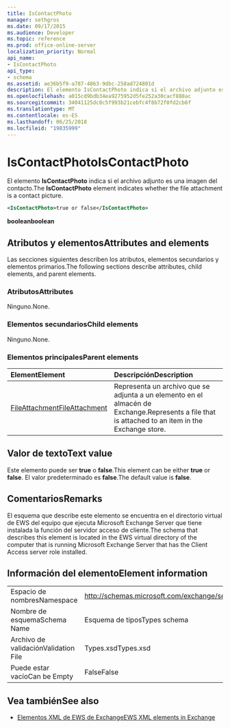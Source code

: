 ```yaml
---
title: IsContactPhoto
manager: sethgros
ms.date: 09/17/2015
ms.audience: Developer
ms.topic: reference
ms.prod: office-online-server
localization_priority: Normal
api_name:
- IsContactPhoto
api_type:
- schema
ms.assetid: ae36b5f9-a787-4863-9dbc-258ad724801d
description: El elemento IsContactPhoto indica si el archivo adjunto es una imagen del contacto.
ms.openlocfilehash: a015cd9bdb34ea9275952d5fe252a30cacf888ac
ms.sourcegitcommit: 34041125dc8c5f993b21cebfc4f8b72f0fd2cb6f
ms.translationtype: MT
ms.contentlocale: es-ES
ms.lasthandoff: 06/25/2018
ms.locfileid: "19835999"
---
```

# <a name="iscontactphoto"></a><span data-ttu-id="a9f2c-103">IsContactPhoto</span><span class="sxs-lookup"><span data-stu-id="a9f2c-103">IsContactPhoto</span></span>

<span data-ttu-id="a9f2c-104">El elemento **IsContactPhoto** indica si el archivo adjunto es una imagen del contacto.</span><span class="sxs-lookup"><span data-stu-id="a9f2c-104">The **IsContactPhoto** element indicates whether the file attachment is a contact picture.</span></span> 
  
```xml
<IsContactPhoto>true or false</IsContactPhoto>
```

 <span data-ttu-id="a9f2c-105">**boolean**</span><span class="sxs-lookup"><span data-stu-id="a9f2c-105">**boolean**</span></span>
## <a name="attributes-and-elements"></a><span data-ttu-id="a9f2c-106">Atributos y elementos</span><span class="sxs-lookup"><span data-stu-id="a9f2c-106">Attributes and elements</span></span>

<span data-ttu-id="a9f2c-107">Las secciones siguientes describen los atributos, elementos secundarios y elementos primarios.</span><span class="sxs-lookup"><span data-stu-id="a9f2c-107">The following sections describe attributes, child elements, and parent elements.</span></span>
  
### <a name="attributes"></a><span data-ttu-id="a9f2c-108">Atributos</span><span class="sxs-lookup"><span data-stu-id="a9f2c-108">Attributes</span></span>

<span data-ttu-id="a9f2c-109">Ninguno.</span><span class="sxs-lookup"><span data-stu-id="a9f2c-109">None.</span></span>
  
### <a name="child-elements"></a><span data-ttu-id="a9f2c-110">Elementos secundarios</span><span class="sxs-lookup"><span data-stu-id="a9f2c-110">Child elements</span></span>

<span data-ttu-id="a9f2c-111">Ninguno.</span><span class="sxs-lookup"><span data-stu-id="a9f2c-111">None.</span></span>
  
### <a name="parent-elements"></a><span data-ttu-id="a9f2c-112">Elementos principales</span><span class="sxs-lookup"><span data-stu-id="a9f2c-112">Parent elements</span></span>

|<span data-ttu-id="a9f2c-113">**Element**</span><span class="sxs-lookup"><span data-stu-id="a9f2c-113">**Element**</span></span>|<span data-ttu-id="a9f2c-114">**Descripción**</span><span class="sxs-lookup"><span data-stu-id="a9f2c-114">**Description**</span></span>|
|:-----|:-----|
|[<span data-ttu-id="a9f2c-115">FileAttachment</span><span class="sxs-lookup"><span data-stu-id="a9f2c-115">FileAttachment</span></span>](fileattachment.md) <br/> |<span data-ttu-id="a9f2c-116">Representa un archivo que se adjunta a un elemento en el almacén de Exchange.</span><span class="sxs-lookup"><span data-stu-id="a9f2c-116">Represents a file that is attached to an item in the Exchange store.</span></span>  <br/> |
   
## <a name="text-value"></a><span data-ttu-id="a9f2c-117">Valor de texto</span><span class="sxs-lookup"><span data-stu-id="a9f2c-117">Text value</span></span>

<span data-ttu-id="a9f2c-118">Este elemento puede ser **true** o **false**.</span><span class="sxs-lookup"><span data-stu-id="a9f2c-118">This element can be either **true** or **false**.</span></span> <span data-ttu-id="a9f2c-119">El valor predeterminado es **false**.</span><span class="sxs-lookup"><span data-stu-id="a9f2c-119">The default value is **false**.</span></span>
  
## <a name="remarks"></a><span data-ttu-id="a9f2c-120">Comentarios</span><span class="sxs-lookup"><span data-stu-id="a9f2c-120">Remarks</span></span>

<span data-ttu-id="a9f2c-121">El esquema que describe este elemento se encuentra en el directorio virtual de EWS del equipo que ejecuta Microsoft Exchange Server que tiene instalada la función del servidor acceso de cliente.</span><span class="sxs-lookup"><span data-stu-id="a9f2c-121">The schema that describes this element is located in the EWS virtual directory of the computer that is running Microsoft Exchange Server that has the Client Access server role installed.</span></span>
  
## <a name="element-information"></a><span data-ttu-id="a9f2c-122">Información del elemento</span><span class="sxs-lookup"><span data-stu-id="a9f2c-122">Element information</span></span>

|||
|:-----|:-----|
|<span data-ttu-id="a9f2c-123">Espacio de nombres</span><span class="sxs-lookup"><span data-stu-id="a9f2c-123">Namespace</span></span>  <br/> |http://schemas.microsoft.com/exchange/services/2006/types  <br/> |
|<span data-ttu-id="a9f2c-124">Nombre de esquema</span><span class="sxs-lookup"><span data-stu-id="a9f2c-124">Schema Name</span></span>  <br/> |<span data-ttu-id="a9f2c-125">Esquema de tipos</span><span class="sxs-lookup"><span data-stu-id="a9f2c-125">Types schema</span></span>  <br/> |
|<span data-ttu-id="a9f2c-126">Archivo de validación</span><span class="sxs-lookup"><span data-stu-id="a9f2c-126">Validation File</span></span>  <br/> |<span data-ttu-id="a9f2c-127">Types.xsd</span><span class="sxs-lookup"><span data-stu-id="a9f2c-127">Types.xsd</span></span>  <br/> |
|<span data-ttu-id="a9f2c-128">Puede estar vacío</span><span class="sxs-lookup"><span data-stu-id="a9f2c-128">Can be Empty</span></span>  <br/> |<span data-ttu-id="a9f2c-129">False</span><span class="sxs-lookup"><span data-stu-id="a9f2c-129">False</span></span>  <br/> |
   
## <a name="see-also"></a><span data-ttu-id="a9f2c-130">Vea también</span><span class="sxs-lookup"><span data-stu-id="a9f2c-130">See also</span></span>



- [<span data-ttu-id="a9f2c-131">Elementos XML de EWS de Exchange</span><span class="sxs-lookup"><span data-stu-id="a9f2c-131">EWS XML elements in Exchange</span></span>](ews-xml-elements-in-exchange.md)

